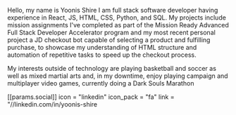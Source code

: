 Hello, my name is Yoonis Shire I am full stack software developer having experience in React, JS, HTML, CSS, Python, and SQL. My projects include mission assignments I've completed as part of the Mission Ready Advanced Full Stack Developer Accelerator program and my most recent personal project a JD checkout bot capable of selecting a product and fulfilling purchase, to showcase my understanding of HTML structure and automation of repetitive tasks to speed up the checkout process.

My interests outside of technology are playing basketball and soccer as well as mixed martial arts and, in my downtime, enjoy playing campaign and multiplayer video games, currently doing  a Dark Souls Marathon     

 [[params.social]]
    icon = "linkedin"
    icon_pack = "fa"
    link = "//linkedin.com/in/yoonis-shire
